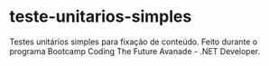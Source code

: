 # teste-unitarios-simples
Testes unitários simples para fixação de conteúdo. Feito durante o programa Bootcamp Coding The Future Avanade - .NET Developer.
